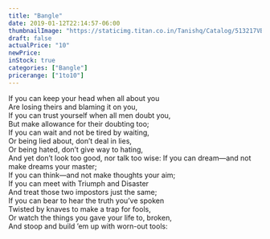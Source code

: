 ```yaml
---
title: "Bangle"
date: 2019-01-12T22:14:57-06:00
thumbnailImage: "https://staticimg.titan.co.in/Tanishq/Catalog/513217VBR1AP3_1.jpg"
draft: false
actualPrice: "10"
newPrice: 
inStock: true
categories: ["Bangle"]
pricerange: ["1to10"]
---
```

If you can keep your head when all about you  
Are losing theirs and blaming it on you,  
If you can trust yourself when all men doubt you,  
But make allowance for their doubting too;   
If you can wait and not be tired by waiting,  
Or being lied about, don’t deal in lies,  
Or being hated, don’t give way to hating,  
And yet don’t look too good, nor talk too wise:
If you can dream—and not make dreams your master;     
If you can think—and not make thoughts your aim;   
If you can meet with Triumph and Disaster  
And treat those two impostors just the same;   
If you can bear to hear the truth you’ve spoken  
Twisted by knaves to make a trap for fools,  
Or watch the things you gave your life to, broken,  
And stoop and build ’em up with worn-out tools:
